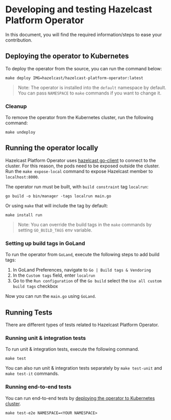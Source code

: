 # Developing and testing Hazelcast Platform Operator

In this document, you will find the required information/steps to ease your contribution.

## Deploying the operator to Kubernetes

To deploy the operator from the source, you can run the command below:

```shell
make deploy IMG=hazelcast/hazelcast-platform-operator:latest
```

> Note: The operator is installed into the `default` namespace by default. You can pass `NAMESPACE` to `make` commands if you want to change it.

### Cleanup

To remove the operator from the Kubernetes cluster, run the following command:

```shell
make undeploy
```

## Running the operator locally

Hazelcast Platform Operator uses [hazelcast go-client](https://github.com/hazelcast/hazelcast-go-client) to connect to the cluster. For this reason, the pods need to be
exposed outside the cluster. Run the `make expose-local` command to expose Hazelcast member to `localhost:8000`.

The operator run must be built, with `build constraint` tag `localrun`:

```shell
go build -o bin/manager -tags localrun main.go
```

Or using `make` that will include the tag by default:

```shell
make install run
```

> Note: You can override the build tags in the `make` commands by setting `GO_BUILD_TAGS` env variable.

### Setting up build tags in GoLand

To run the operator from `GoLand`, execute the following steps to add build tags:

1. In GoLand Preferences, navigate to `Go | Build tags & Vendoring`
2. In the `Custom tags` field, enter `localrun`
3. Go to the `Run configuration` of the `Go build` select the `Use all custom build tags` checkbox

Now you can run the `main.go` using `GoLand`.

## Running Tests

There are different types of tests related to Hazelcast Platform Operator. 

### Running unit & integration tests

To run unit & integration tests, execute the following command.

```shell
make test
```

You can also run unit & integration tests separately by `make test-unit` and `make test-it` commands.

### Running end-to-end tests

You can run end-to-end tests by [deploying the operator to Kubernetes cluster](#deploying-the-operator-to-kubernetes).

```shell
make test-e2e NAMESPACE=<YOUR NAMESPACE>
```
